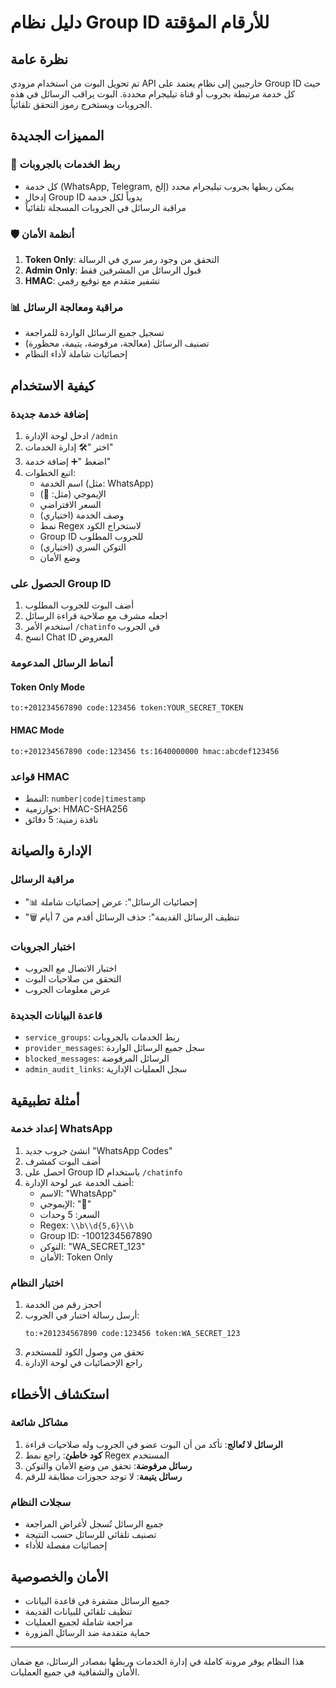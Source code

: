 # دليل نظام Group ID للأرقام المؤقتة

## نظرة عامة
تم تحويل البوت من استخدام مزودي API خارجيين إلى نظام يعتمد على Group ID حيث كل خدمة مرتبطة بجروب أو قناة تيليجرام محددة. البوت يراقب الرسائل في هذه الجروبات ويستخرج رموز التحقق تلقائياً.

## المميزات الجديدة

### 🔗 ربط الخدمات بالجروبات
- كل خدمة (WhatsApp, Telegram, إلخ) يمكن ربطها بجروب تيليجرام محدد
- إدخال Group ID يدوياً لكل خدمة
- مراقبة الرسائل في الجروبات المسجلة تلقائياً

### 🛡️ أنظمة الأمان
1. **Token Only**: التحقق من وجود رمز سري في الرسالة
2. **Admin Only**: قبول الرسائل من المشرفين فقط
3. **HMAC**: تشفير متقدم مع توقيع رقمي

### 📊 مراقبة ومعالجة الرسائل
- تسجيل جميع الرسائل الواردة للمراجعة
- تصنيف الرسائل (معالجة، مرفوضة، يتيمة، محظورة)
- إحصائيات شاملة لأداء النظام

## كيفية الاستخدام

### إضافة خدمة جديدة
1. ادخل لوحة الإدارة `/admin`
2. اختر "🛠 إدارة الخدمات"
3. اضغط "➕ إضافة خدمة"
4. اتبع الخطوات:
   - اسم الخدمة (مثل: WhatsApp)
   - الإيموجي (مثل: 📱)
   - السعر الافتراضي
   - وصف الخدمة (اختياري)
   - نمط Regex لاستخراج الكود
   - Group ID للجروب المطلوب
   - التوكن السري (اختياري)
   - وضع الأمان

### الحصول على Group ID
1. أضف البوت للجروب المطلوب
2. اجعله مشرف مع صلاحية قراءة الرسائل
3. استخدم الأمر `/chatinfo` في الجروب
4. انسخ Chat ID المعروض

### أنماط الرسائل المدعومة

#### Token Only Mode
```
to:+201234567890 code:123456 token:YOUR_SECRET_TOKEN
```

#### HMAC Mode
```
to:+201234567890 code:123456 ts:1640000000 hmac:abcdef123456
```

### قواعد HMAC
- النمط: `number|code|timestamp`
- خوارزمية: HMAC-SHA256
- نافذة زمنية: 5 دقائق

## الإدارة والصيانة

### مراقبة الرسائل
- "📊 إحصائيات الرسائل": عرض إحصائيات شاملة
- "🗑️ تنظيف الرسائل القديمة": حذف الرسائل أقدم من 7 أيام

### اختبار الجروبات
- اختبار الاتصال مع الجروب
- التحقق من صلاحيات البوت
- عرض معلومات الجروب

### قاعدة البيانات الجديدة
- `service_groups`: ربط الخدمات بالجروبات
- `provider_messages`: سجل جميع الرسائل الواردة
- `blocked_messages`: الرسائل المرفوضة
- `admin_audit_links`: سجل العمليات الإدارية

## أمثلة تطبيقية

### إعداد خدمة WhatsApp
1. انشئ جروب جديد "WhatsApp Codes"
2. أضف البوت كمشرف
3. احصل على Group ID باستخدام `/chatinfo`
4. أضف الخدمة عبر لوحة الإدارة:
   - الاسم: "WhatsApp"
   - الإيموجي: "📱"
   - السعر: 5 وحدات
   - Regex: `\\b\\d{5,6}\\b`
   - Group ID: -1001234567890
   - التوكن: "WA_SECRET_123"
   - الأمان: Token Only

### اختبار النظام
1. احجز رقم من الخدمة
2. أرسل رسالة اختبار في الجروب:
   ```
   to:+201234567890 code:123456 token:WA_SECRET_123
   ```
3. تحقق من وصول الكود للمستخدم
4. راجع الإحصائيات في لوحة الإدارة

## استكشاف الأخطاء

### مشاكل شائعة
1. **الرسائل لا تُعالج**: تأكد من أن البوت عضو في الجروب وله صلاحيات قراءة
2. **كود خاطئ**: راجع نمط Regex المستخدم
3. **رسائل مرفوضة**: تحقق من وضع الأمان والتوكن
4. **رسائل يتيمة**: لا توجد حجوزات مطابقة للرقم

### سجلات النظام
- جميع الرسائل تُسجل لأغراض المراجعة
- تصنيف تلقائي للرسائل حسب النتيجة
- إحصائيات مفصلة للأداء

## الأمان والخصوصية
- جميع الرسائل مشفرة في قاعدة البيانات
- تنظيف تلقائي للبيانات القديمة
- مراجعة شاملة لجميع العمليات
- حماية متقدمة ضد الرسائل المزورة

---

هذا النظام يوفر مرونة كاملة في إدارة الخدمات وربطها بمصادر الرسائل، مع ضمان الأمان والشفافية في جميع العمليات.